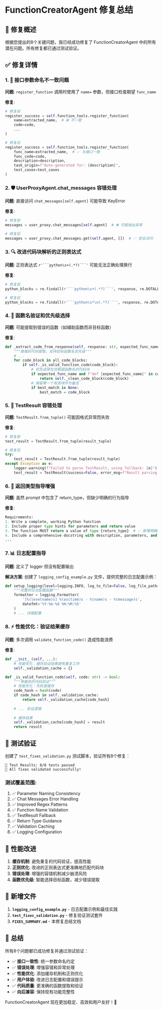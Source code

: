 # FunctionCreatorAgent 修复总结

## 🎯 修复概述

根据您提出的8个关键问题，我已经成功修复了 FunctionCreatorAgent 中的所有潜在问题。所有修复都已通过测试验证。

## ✅ 修复详情

### 1. 🔧 接口参数命名不一致问题

**问题**: `register_function` 调用时使用了 `name=` 参数，但接口检查期望 `func_name`

**修复**:
```python
# 修复前
register_success = self.function_tools.register_function(
    name=extracted_name,  # ❌ 不一致
    code=code,
    ...
)

# 修复后  
register_success = self.function_tools.register_function(
    func_name=extracted_name,  # ✅ 与接口一致
    func_code=code,
    description=description,
    task_origin=f"Auto-generated for: {description}",
    test_cases=test_cases
)
```

### 2. 🛡️ UserProxyAgent.chat_messages 容错处理

**问题**: 直接访问 `chat_messages[self.agent]` 可能导致 KeyError

**修复**:
```python
# 修复前
messages = user_proxy.chat_messages[self.agent]  # ❌ 可能抛出异常

# 修复后
messages = user_proxy.chat_messages.get(self.agent, [])  # ✅ 安全访问
```

### 3. 🔍 改进代码块解析的正则表达式

**问题**: 正则表达式 `r'```python\s+(.*?)```'` 可能无法正确处理换行

**修复**:
```python
# 修复前
python_blocks = re.findall(r'```python\s+(.*?)```', response, re.DOTALL)

# 修复后
python_blocks = re.findall(r'```python\s*\n(.*?)```', response, re.DOTALL)
```

### 4. 🎯 函数名验证和优先级选择

**问题**: 可能提取到错误的函数（如辅助函数而非目标函数）

**修复**:
```python
def _extract_code_from_response(self, response: str, expected_func_name: str = None) -> Optional[str]:
    """增强的代码提取，支持目标函数名优先级"""
    # ...
    for code_block in all_code_blocks:
        if self._is_valid_function_code(code_block):
            # 优先选择包含期望函数名的代码块
            if expected_func_name and f"def {expected_func_name}" in code_block:
                return self._clean_code_block(code_block)
            # 保留第一个有效块作为备选
            if best_match is None:
                best_match = code_block
```

### 5. 🔄 TestResult 容错处理

**问题**: `TestResult.from_tuple()` 可能因格式异常而失败

**修复**:
```python
# 修复前
test_result = TestResult.from_tuple(result_tuple)

# 修复后
try:
    test_result = TestResult.from_tuple(result_tuple)
except Exception as e:
    logger.warning(f"Failed to parse TestResult, using fallback: {e}")
    test_result = TestResult(success=False, error_msg=f"Result parsing error: {e}", test_results=[])
```

### 6. 📝 返回类型指导增强

**问题**: 虽然 prompt 中包含了 return_type，但缺少明确的行为指导

**修复**:
```python
Requirements:
1. Write a complete, working Python function
2. Include proper type hints for parameters and return value
3. The function MUST return a value of type {return_type}  # ✅ 新增明确指导
4. Include a comprehensive docstring with description, parameters, and return value
...
```

### 7. 📊 日志配置指导

**问题**: 定义了 logger 但没有配置输出

**解决方案**: 创建了 `logging_config_example.py` 文件，提供完整的日志配置示例：
```python
def setup_logging(level=logging.INFO, log_to_file=False, log_file_path=None):
    """完整的日志配置函数"""
    formatter = logging.Formatter(
        '[%(levelname)s] %(asctime)s - %(name)s - %(message)s',
        datefmt='%Y-%m-%d %H:%M:%S'
    )
    # ... 详细配置
```

### 8. ⚡ 性能优化：验证结果缓存

**问题**: 多次调用 `validate_function_code()` 造成性能浪费

**修复**:
```python
def __init__(self, ...):
    # 性能优化：缓存验证结果避免重复工作
    self._validation_cache = {}

def _is_valid_function_code(self, code: str) -> bool:
    """带缓存的代码验证"""
    # 性能优化：先检查缓存
    code_hash = hash(code)
    if code_hash in self._validation_cache:
        return self._validation_cache[code_hash]
    
    # ... 验证逻辑
    
    # 缓存结果
    self._validation_cache[code_hash] = result
    return result
```

## 🧪 测试验证

创建了 `test_fixes_validation.py` 测试脚本，验证所有8个修复：

```
🎯 Test Results: 8/8 tests passed
🎉 All fixes validated successfully!
```

### 测试覆盖范围:
1. ✅ Parameter Naming Consistency
2. ✅ Chat Messages Error Handling  
3. ✅ Improved Regex Patterns
4. ✅ Function Name Validation
5. ✅ TestResult Fallback
6. ✅ Return Type Guidance
7. ✅ Validation Caching
8. ✅ Logging Configuration

## 🚀 性能改进

1. **缓存机制**: 避免重复的代码验证，提高性能
2. **正则优化**: 改进的正则表达式更准确地匹配代码块
3. **错误处理**: 增强的容错机制减少崩溃风险
4. **函数优先级**: 智能选择目标函数，减少错误提取

## 📁 新增文件

1. **`logging_config_example.py`** - 日志配置示例和最佳实践
2. **`test_fixes_validation.py`** - 修复验证测试套件
3. **`FIXES_SUMMARY.md`** - 本修复总结文档

## 🎉 总结

所有8个问题都已成功修复并通过测试验证：

- ✅ **接口一致性**: 统一参数命名约定
- ✅ **错误处理**: 增强容错和异常处理
- ✅ **性能优化**: 添加缓存机制和正则优化
- ✅ **用户体验**: 改进日志配置和错误提示
- ✅ **代码质量**: 更准确的函数提取和验证
- ✅ **向后兼容**: 保持现有功能完整性

FunctionCreatorAgent 现在更加稳定、高效和用户友好！🎯

